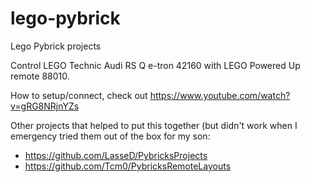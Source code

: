 # lego-pybrick
Lego Pybrick projects

Control LEGO Technic Audi RS Q e-tron 42160 with LEGO Powered Up remote 88010.

How to setup/connect, check out https://www.youtube.com/watch?v=gRG8NRjnYZs

Other projects that helped to put this together (but didn't work when I emergency tried them out of the box for my son:
- https://github.com/LasseD/PybricksProjects
- https://github.com/Tcm0/PybricksRemoteLayouts
